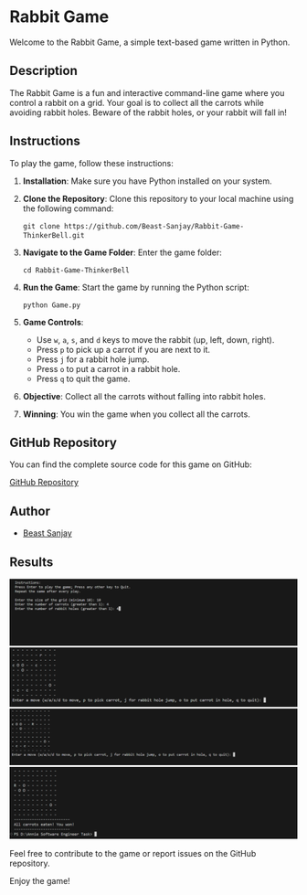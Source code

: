 # Rabbit Game

Welcome to the Rabbit Game, a simple text-based game written in Python.

## Description

The Rabbit Game is a fun and interactive command-line game where you control a rabbit on a grid. Your goal is to collect all the carrots while avoiding rabbit holes. Beware of the rabbit holes, or your rabbit will fall in!

## Instructions

To play the game, follow these instructions:

1. **Installation**: Make sure you have Python installed on your system.

2. **Clone the Repository**: Clone this repository to your local machine using the following command:

   ```
   git clone https://github.com/Beast-Sanjay/Rabbit-Game-ThinkerBell.git
   ```

3. **Navigate to the Game Folder**: Enter the game folder:

   ```
   cd Rabbit-Game-ThinkerBell
   ```

4. **Run the Game**: Start the game by running the Python script:
	```
	python Game.py
	```
 

5. **Game Controls**:
   - Use `w`, `a`, `s`, and `d` keys to move the rabbit (up, left, down, right).
   - Press `p` to pick up a carrot if you are next to it.
   - Press `j` for a rabbit hole jump.
   - Press `o` to put a carrot in a rabbit hole.
   - Press `q` to quit the game.

6. **Objective**: Collect all the carrots without falling into rabbit holes.

7. **Winning**: You win the game when you collect all the carrots.

## GitHub Repository

You can find the complete source code for this game on GitHub:

[GitHub Repository](https://github.com/Beast-Sanjay/Rabbit-Game-ThinkerBell/)

## Author

- [Beast Sanjay](https://github.com/Beast-Sanjay)

## Results

![screenshot1](https://github.com/Beast-Sanjay/Rabbit-Game-ThinkerBell/blob/main/screenshot1.png?raw=true)
![screenshot2](https://github.com/Beast-Sanjay/Rabbit-Game-ThinkerBell/blob/main/Screenshot2.png?raw=true)
![screenshot3](https://github.com/Beast-Sanjay/Rabbit-Game-ThinkerBell/blob/main/Screenshot3.png?raw=true)
![screenshot4](https://github.com/Beast-Sanjay/Rabbit-Game-ThinkerBell/blob/main/Screenshot4.png?raw=true)

Feel free to contribute to the game or report issues on the GitHub repository.

Enjoy the game!

